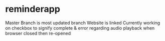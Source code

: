 # reminderapp

Master Branch is most updated branch
Website is linked
Currently working on checkbox to signify complete & error regarding audio playback when browser closed then re-opened
